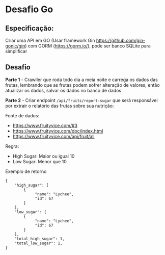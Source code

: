 # Desafio Go

## Especificação:

Criar uma API em GO (Usar framework Gin https://github.com/gin-gonic/gin) com GORM (https://gorm.io/), pode ser banco SQLite para simplificar

## Desafio

**Parte 1** -  Crawller que roda todo dia a meia noite e carrega os dados das frutas, lembrando que as frutas podem sofrer alteração de valores, então atualizar os dados, salvar os dados no banco de dados

**Parte 2** -  Criar endpoint `/api/fruits/report-sugar` que será responsável por extrair o relatório das frutas sobre sua nutrição:

Fonte de dados:
- https://www.fruityvice.com/#3
- https://www.fruityvice.com/doc/index.html
- https://www.fruityvice.com/api/fruit/all

Regra: 
- High Sugar: Maior ou igual 10
- Low Sugar: Menor que 10

Exemplo de retorno

```
{
	"high_sugar": [
		{
			 "name": "Lychee",
			 "id": 67
		}
	],
	"low_sugar": [
		{
			 "name": "Lychee",
			 "id": 67
		}
	],
	"total_high_sugar": 1,
	"total_low_sugar": 1,
}
```




